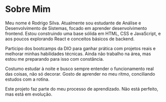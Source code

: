 # Sobre Mim

Meu nome é Rodrigo Silva. Atualmente sou estudante de Análise e Desenvolvimento de Sistemas, focado em aprender desenvolvimento frontend. Estou construindo uma base sólida em HTML, CSS e JavaScript, e aos poucos explorando React e conceitos básicos de backend.

Participo dos bootcamps da DIO para ganhar prática com projetos reais e melhorar minhas habilidades técnicas. Ainda não trabalho na área, mas estou me preparando para isso com constância.

Costumo estudar à noite e busco sempre entender o funcionamento real das coisas, não só decorar. Gosto de aprender no meu ritmo, conciliando estudos com a rotina.

Este projeto faz parte do meu processo de aprendizado. Não está perfeito, mas está em evolução.
